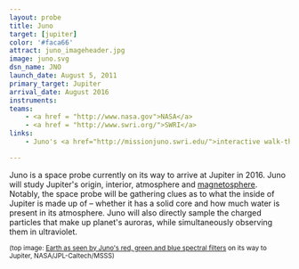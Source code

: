 ```yaml
---
layout: probe
title: Juno
target: [jupiter]
color: '#faca66'
attract: juno_imageheader.jpg
image: juno.svg
dsn_name: JNO
launch_date: August 5, 2011
primary_target: Jupiter
arrival_date: August 2016
instruments:
teams:
    - <a href = "http://www.nasa.gov">NASA</a>
    - <a href = "http://www.swri.org/">SWRI</a>
links:
    - Juno's <a href="http://missionjuno.swri.edu/">interactive walk-through</a> of the science behind the mission

---
```

Juno is a space probe currently on its way to arrive at Jupiter in 2016. Juno will study Jupiter's origin, interior, atmosphere and <a href="https://solarsystem.nasa.gov/scitech/display.cfm?ST_ID=1589">magnetosphere</a>. Notably, the space probe will be gathering clues as to what the inside of Jupiter is made up of – whether it has a solid core and how much water is present in its atmosphere. Juno will also directly sample the charged particles that make up planet's auroras, while simultaneously observing them in ultraviolet.

<small>(top image: <a href="http://www.nasa.gov/jpl/juno/southern-atlantic-antarctica-20140325/">Earth as seen by Juno's red, green and blue spectral filters</a> on its way to Jupiter, NASA/JPL-Caltech/MSSS)</small>